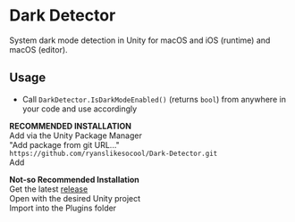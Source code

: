 # Dark Detector
System dark mode detection in Unity for macOS and iOS (runtime) and macOS (editor).

## Usage
- Call `DarkDetector.IsDarkModeEnabled()` (returns `bool`) from anywhere in your code and use accordingly

**RECOMMENDED INSTALLATION**\
Add via the Unity Package Manager\
"Add package from git URL..."\
`https://github.com/ryanslikesocool/Dark-Detector.git`\
Add

**Not-so Recommended Installation**\
Get the latest [release](https://github.com/ryanslikesocool/Dark-Detector/releases)\
Open with the desired Unity project\
Import into the Plugins folder
